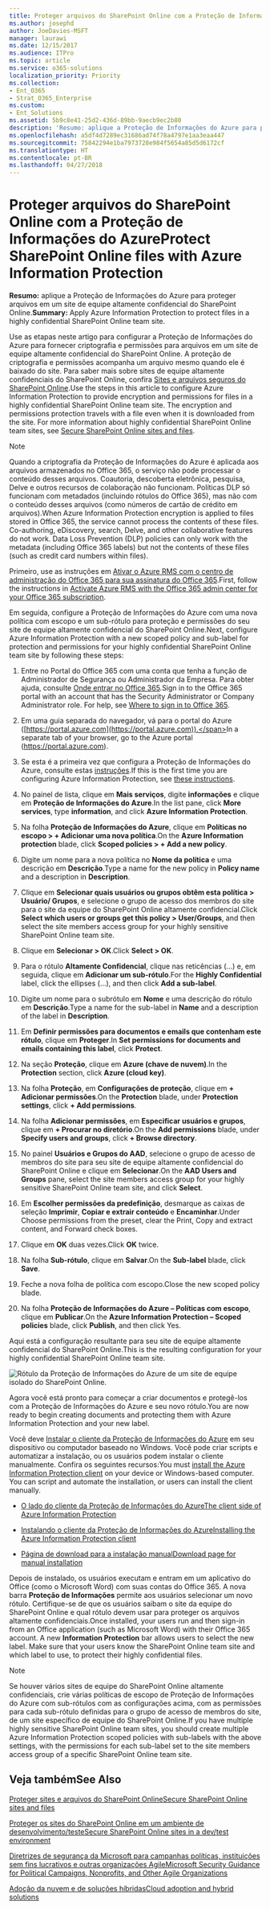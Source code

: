 ```yaml
---
title: Proteger arquivos do SharePoint Online com a Proteção de Informações do Azure
ms.author: josephd
author: JoeDavies-MSFT
manager: laurawi
ms.date: 12/15/2017
ms.audience: ITPro
ms.topic: article
ms.service: o365-solutions
localization_priority: Priority
ms.collection:
- Ent_O365
- Strat_O365_Enterprise
ms.custom:
- Ent_Solutions
ms.assetid: 5b9c8e41-25d2-436d-89bb-9aecb9ec2b80
description: 'Resumo: aplique a Proteção de Informações do Azure para proteger arquivos em um site de equipe altamente confidencial do SharePoint Online.'
ms.openlocfilehash: a5df4d7289ec31686ad74f78a4797e1aa3eaa447
ms.sourcegitcommit: 75842294e1ba7973728e984f5654a85d5d6172cf
ms.translationtype: HT
ms.contentlocale: pt-BR
ms.lasthandoff: 04/27/2018
---
```

# <a name="protect-sharepoint-online-files-with-azure-information-protection"></a><span data-ttu-id="a954b-103">Proteger arquivos do SharePoint Online com a Proteção de Informações do Azure</span><span class="sxs-lookup"><span data-stu-id="a954b-103">Protect SharePoint Online files with Azure Information Protection</span></span>

 <span data-ttu-id="a954b-104">**Resumo:** aplique a Proteção de Informações do Azure para proteger arquivos em um site de equipe altamente confidencial do SharePoint Online.</span><span class="sxs-lookup"><span data-stu-id="a954b-104">**Summary:** Apply Azure Information Protection to protect files in a highly confidential SharePoint Online team site.</span></span>
  
<span data-ttu-id="a954b-p101">Use as etapas neste artigo para configurar a Proteção de Informações do Azure para fornecer criptografia e permissões para arquivos em um site de equipe altamente confidencial do SharePoint Online. A proteção de criptografia e permissões acompanha um arquivo mesmo quando ele é baixado do site. Para saber mais sobre sites de equipe altamente confidenciais do SharePoint Online, confira [Sites e arquivos seguros do SharePoint Online](secure-sharepoint-online-sites-and-files.md).</span><span class="sxs-lookup"><span data-stu-id="a954b-p101">Use the steps in this article to configure Azure Information Protection to provide encryption and permissions for files in a highly confidential SharePoint Online team site. The encryption and permissions protection travels with a file even when it is downloaded from the site. For more information about highly confidential SharePoint Online team sites, see [Secure SharePoint Online sites and files](secure-sharepoint-online-sites-and-files.md).</span></span>
  
> [!NOTE]
> <span data-ttu-id="a954b-p102">Quando a criptografia da Proteção de Informações do Azure é aplicada aos arquivos armazenados no Office 365, o serviço não pode processar o conteúdo desses arquivos. Coautoria, descoberta eletrônica, pesquisa, Delve e outros recursos de colaboração não funcionam. Políticas DLP só funcionam com metadados (incluindo rótulos do Office 365), mas não com o conteúdo desses arquivos (como números de cartão de crédito em arquivos).</span><span class="sxs-lookup"><span data-stu-id="a954b-p102">When Azure Information Protection encryption is applied to files stored in Office 365, the service cannot process the contents of these files. Co-authoring, eDiscovery, search, Delve, and other collaborative features do not work. Data Loss Prevention (DLP) policies can only work with the metadata (including Office 365 labels) but not the contents of these files (such as credit card numbers within files).</span></span> 
  
<span data-ttu-id="a954b-111">Primeiro, use as instruções em [Ativar o Azure RMS com o centro de administração do Office 365 para sua assinatura do Office 365](https://docs.microsoft.com/information-protection/deploy-use/activate-office365).</span><span class="sxs-lookup"><span data-stu-id="a954b-111">First, follow the instructions in [Activate Azure RMS with the Office 365 admin center for your Office 365 subscription](https://docs.microsoft.com/information-protection/deploy-use/activate-office365).</span></span>
  
<span data-ttu-id="a954b-112">Em seguida, configure a Proteção de Informações do Azure com uma nova política com escopo e um sub-rótulo para proteção e permissões do seu site de equipe altamente confidencial do SharePoint Online.</span><span class="sxs-lookup"><span data-stu-id="a954b-112">Next, configure Azure Information Protection with a new scoped policy and sub-label for protection and permissions for your highly confidential SharePoint Online team site by following these steps:</span></span>
  
1. <span data-ttu-id="a954b-p103">Entre no Portal do Office 365 com uma conta que tenha a função de Administrador de Segurança ou Administrador da Empresa. Para obter ajuda, consulte [Onde entrar no Office 365](https://support.office.com/Article/Where-to-sign-in-to-Office-365-e9eb7d51-5430-4929-91ab-6157c5a050b4).</span><span class="sxs-lookup"><span data-stu-id="a954b-p103">Sign in to the Office 365 portal with an account that has the Security Administrator or Company Administrator role. For help, see [Where to sign in to Office 365](https://support.office.com/Article/Where-to-sign-in-to-Office-365-e9eb7d51-5430-4929-91ab-6157c5a050b4).</span></span>
    
2. <span data-ttu-id="a954b-115">Em uma guia separada do navegador, vá para o portal do Azure ([https://portal.azure.com](https://portal.azure.com)).</span><span class="sxs-lookup"><span data-stu-id="a954b-115">In a separate tab of your browser, go to the Azure portal (https://portal.azure.com).</span></span>
    
3. <span data-ttu-id="a954b-116">Se esta é a primeira vez que configura a Proteção de Informações do Azure, consulte estas [instruções](https://docs.microsoft.com/information-protection/deploy-use/configure-policy#to-access-the-azure-information-protection-blade-for-the-first-time).</span><span class="sxs-lookup"><span data-stu-id="a954b-116">If this is the first time you are configuring Azure Information Protection, see [these instructions](https://docs.microsoft.com/information-protection/deploy-use/configure-policy#to-access-the-azure-information-protection-blade-for-the-first-time).</span></span>
    
4. <span data-ttu-id="a954b-117">No painel de lista, clique em **Mais serviços**, digite **informações** e clique em **Proteção de Informações do Azure**.</span><span class="sxs-lookup"><span data-stu-id="a954b-117">In the list pane, click **More services**, type **information**, and click **Azure Information Protection**.</span></span>
    
5. <span data-ttu-id="a954b-118">Na folha **Proteção de Informações do Azure**, clique em **Políticas no escopo > + Adicionar uma nova política**.</span><span class="sxs-lookup"><span data-stu-id="a954b-118">On the **Azure Information protection** blade, click **Scoped policies > + Add a new policy**.</span></span>
    
6. <span data-ttu-id="a954b-119">Digite um nome para a nova política no **Nome da política** e uma descrição em **Descrição**.</span><span class="sxs-lookup"><span data-stu-id="a954b-119">Type a name for the new policy in **Policy name** and a description in **Description**.</span></span>
    
7. <span data-ttu-id="a954b-120">Clique em **Selecionar quais usuários ou grupos obtêm esta política > Usuário/ Grupos**, e selecione o grupo de acesso dos membros do site para o site da equipe do SharePoint Online altamente confidencial.</span><span class="sxs-lookup"><span data-stu-id="a954b-120">Click **Select which users or groups get this policy > User/Groups**, and then select the site members access group for your highly sensitive SharePoint Online team site.</span></span> 
    
8. <span data-ttu-id="a954b-121">Clique em **Selecionar > OK**.</span><span class="sxs-lookup"><span data-stu-id="a954b-121">Click **Select > OK**.</span></span>
    
9. <span data-ttu-id="a954b-122">Para o rótulo **Altamente Confidencial**, clique nas reticências (...) e, em seguida, clique em **Adicionar um sub-rótulo**.</span><span class="sxs-lookup"><span data-stu-id="a954b-122">For the **Highly Confidential** label, click the ellipses (…), and then click **Add a sub-label**.</span></span>
    
10. <span data-ttu-id="a954b-123">Digite um nome para o subrótulo em **Nome** e uma descrição do rótulo em **Descrição**.</span><span class="sxs-lookup"><span data-stu-id="a954b-123">Type a name for the sub-label in **Name** and a description of the label in **Description**.</span></span>
    
11. <span data-ttu-id="a954b-124">Em **Definir permissões para documentos e emails que contenham este rótulo**, clique em **Proteger**.</span><span class="sxs-lookup"><span data-stu-id="a954b-124">In **Set permissions for documents and emails containing this label**, click **Protect**.</span></span>
    
12. <span data-ttu-id="a954b-125">Na seção **Proteção**, clique em **Azure (chave de nuvem)**.</span><span class="sxs-lookup"><span data-stu-id="a954b-125">In the **Protection** section, click **Azure (cloud key)**.</span></span>
    
13. <span data-ttu-id="a954b-126">Na folha **Proteção**, em **Configurações de proteção**, clique em **+ Adicionar permissões**.</span><span class="sxs-lookup"><span data-stu-id="a954b-126">On the **Protection** blade, under **Protection settings**, click **+ Add permissions**.</span></span>
    
14. <span data-ttu-id="a954b-127">Na folha **Adicionar permissões**, em **Especificar usuários e grupos**, clique em **+ Procurar no diretório**.</span><span class="sxs-lookup"><span data-stu-id="a954b-127">On the **Add permissions** blade, under **Specify users and groups**, click **+ Browse directory**.</span></span>
    
15. <span data-ttu-id="a954b-128">No painel **Usuários e Grupos do AAD**, selecione o grupo de acesso de membros do site para seu site de equipe altamente confidencial do SharePoint Online e clique em **Selecionar**.</span><span class="sxs-lookup"><span data-stu-id="a954b-128">On the **AAD Users and Groups** pane, select the site members access group for your highly sensitive SharePoint Online team site, and click **Select**.</span></span>
    
16. <span data-ttu-id="a954b-129">Em **Escolher permissões da predefinição**, desmarque as caixas de seleção **Imprimir**, **Copiar e extrair conteúdo** e **Encaminhar**.</span><span class="sxs-lookup"><span data-stu-id="a954b-129">Under Choose permissions from the preset, clear the Print, Copy and extract content, and Forward check boxes.</span></span>
    
17. <span data-ttu-id="a954b-130">Clique em **OK** duas vezes.</span><span class="sxs-lookup"><span data-stu-id="a954b-130">Click **OK** twice.</span></span>
    
18. <span data-ttu-id="a954b-131">Na folha **Sub-rótulo**, clique em **Salvar**.</span><span class="sxs-lookup"><span data-stu-id="a954b-131">On the **Sub-label** blade, click **Save**.</span></span>
    
19. <span data-ttu-id="a954b-132">Feche a nova folha de política com escopo.</span><span class="sxs-lookup"><span data-stu-id="a954b-132">Close the new scoped policy blade.</span></span>
    
20. <span data-ttu-id="a954b-133">Na folha **Proteção de Informações do Azure – Políticas com escopo**, clique em **Publicar**.</span><span class="sxs-lookup"><span data-stu-id="a954b-133">On the **Azure Information Protection – Scoped policies** blade, click **Publish**, and then click Yes.</span></span>
    
<span data-ttu-id="a954b-134">Aqui está a configuração resultante para seu site de equipe altamente confidencial do SharePoint Online.</span><span class="sxs-lookup"><span data-stu-id="a954b-134">This is the resulting configuration for your highly confidential SharePoint Online team site.</span></span>
  
![Rótulo da Proteção de Informações do Azure de um site de equipe isolado do SharePoint Online.](images/8cc92aa4-e7bc-4c2f-a4a4-3b034b21aebf.png)
  
<span data-ttu-id="a954b-136">Agora você está pronto para começar a criar documentos e protegê-los com a Proteção de Informações do Azure e seu novo rótulo.</span><span class="sxs-lookup"><span data-stu-id="a954b-136">You are now ready to begin creating documents and protecting them with Azure Information Protection and your new label.</span></span>
  
<span data-ttu-id="a954b-p104">Você deve [Instalar o cliente da Proteção de Informações do Azure](https://docs.microsoft.com/information-protection/rms-client/install-client-app) em seu dispositivo ou computador baseado no Windows. Você pode criar scripts e automatizar a instalação, ou os usuários podem instalar o cliente manualmente. Confira os seguintes recursos:</span><span class="sxs-lookup"><span data-stu-id="a954b-p104">You must [install the Azure Information Protection client](https://docs.microsoft.com/information-protection/rms-client/install-client-app) on your device or Windows-based computer. You can script and automate the installation, or users can install the client manually.</span></span>
  
- [<span data-ttu-id="a954b-140">O lado do cliente da Proteção de Informações do Azure</span><span class="sxs-lookup"><span data-stu-id="a954b-140">The client side of Azure Information Protection</span></span>](https://docs.microsoft.com/information-protection/rms-client/use-client)
    
- [<span data-ttu-id="a954b-141">Instalando o cliente da Proteção de Informações do Azure</span><span class="sxs-lookup"><span data-stu-id="a954b-141">Installing the Azure Information Protection client</span></span>](https://docs.microsoft.com/information-protection/rms-client/client-admin-guide)
    
- [<span data-ttu-id="a954b-142">Página de download para a instalação manual</span><span class="sxs-lookup"><span data-stu-id="a954b-142">Download page for manual installation</span></span>](https://www.microsoft.com/download/details.aspx?id=53018)
    
<span data-ttu-id="a954b-p105">Depois de instalado, os usuários executam e entram em um aplicativo do Office (como o Microsoft Word) com suas contas do Office 365. A nova barra **Proteção de Informações** permite aos usuários selecionar um novo rótulo. Certifique-se de que os usuários saibam o site da equipe do SharePoint Online e qual rótulo devem usar para proteger os arquivos altamente confidenciais.</span><span class="sxs-lookup"><span data-stu-id="a954b-p105">Once installed, your users run and then sign-in from an Office application (such as Microsoft Word) with their Office 365 account. A new **Information Protection** bar allows users to select the new label. Make sure that your users know the SharePoint Online team site and which label to use, to protect their highly confidential files.</span></span>
  
> [!NOTE]
> <span data-ttu-id="a954b-146">Se houver vários sites de equipe do SharePoint Online altamente confidenciais, crie várias políticas de escopo de Proteção de Informações do Azure com sub-rótulos com as configurações acima, com as permissões para cada sub-rótulo definidas para o grupo de acesso de membros do site, de um site específico de equipe do SharePoint Online.</span><span class="sxs-lookup"><span data-stu-id="a954b-146">If you have multiple highly sensitive SharePoint Online team sites, you should create multiple Azure Information Protection scoped policies with sub-labels with the above settings, with the permissions for each sub-label set to the site members access group of a specific SharePoint Online team site.</span></span> 
  
## <a name="see-also"></a><span data-ttu-id="a954b-147">Veja também</span><span class="sxs-lookup"><span data-stu-id="a954b-147">See Also</span></span>

[<span data-ttu-id="a954b-148">Proteger sites e arquivos do SharePoint Online</span><span class="sxs-lookup"><span data-stu-id="a954b-148">Secure SharePoint Online sites and files</span></span>](secure-sharepoint-online-sites-and-files.md)
  
[<span data-ttu-id="a954b-149">Proteger os sites do SharePoint Online em um ambiente de desenvolvimento/teste</span><span class="sxs-lookup"><span data-stu-id="a954b-149">Secure SharePoint Online sites in a dev/test environment</span></span>](secure-sharepoint-online-sites-in-a-dev-test-environment.md)
  
[<span data-ttu-id="a954b-150">Diretrizes de segurança da Microsoft para campanhas políticas, instituições sem fins lucrativos e outras organizações Agile</span><span class="sxs-lookup"><span data-stu-id="a954b-150">Microsoft Security Guidance for Political Campaigns, Nonprofits, and Other Agile Organizations</span></span>](microsoft-security-guidance-for-political-campaigns-nonprofits-and-other-agile-o.md)
  
[<span data-ttu-id="a954b-151">Adoção da nuvem e de soluções híbridas</span><span class="sxs-lookup"><span data-stu-id="a954b-151">Cloud adoption and hybrid solutions</span></span>](cloud-adoption-and-hybrid-solutions.md)




